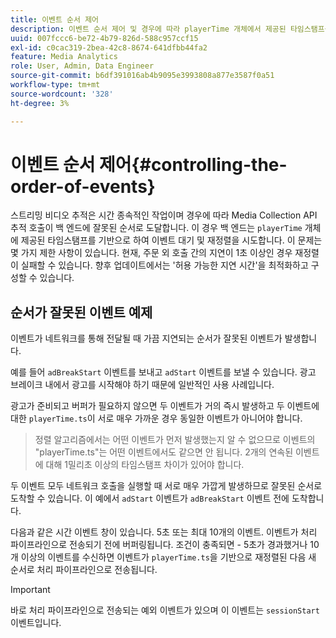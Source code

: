 ```yaml
---
title: 이벤트 순서 제어
description: 이벤트 순서 제어 및 경우에 따라 playerTime 개체에서 제공된 타임스탬프를 기반으로 이벤트 순서를 변경하는 방법에 대해 알아봅니다.
uuid: 007fccc6-be72-4b79-826d-588c957ccf15
exl-id: c0cac319-2bea-42c8-8674-641dfbb44fa2
feature: Media Analytics
role: User, Admin, Data Engineer
source-git-commit: b6df391016ab4b9095e3993808a877e3587f0a51
workflow-type: tm+mt
source-wordcount: '328'
ht-degree: 3%

---
```


# 이벤트 순서 제어{#controlling-the-order-of-events}

스트리밍 비디오 추적은 시간 종속적인 작업이며 경우에 따라 Media Collection API 추적 호출이 백 엔드에 잘못된 순서로 도달합니다. 이 경우 백 엔드는 `playerTime` 개체에 제공된 타임스탬프를 기반으로 하여 이벤트 대기 및 재정렬을 시도합니다.  이 문제는 몇 가지 제한 사항이 있습니다. 현재, 주문 외 호출 간의 지연이 1초 이상인 경우 재정렬이 실패할 수 있습니다. 향후 업데이트에서는 &#39;허용 가능한 지연 시간&#39;을 최적화하고 구성할 수 있습니다.

## 순서가 잘못된 이벤트 예제

이벤트가 네트워크를 통해 전달될 때 가끔 지연되는 순서가 잘못된 이벤트가 발생합니다.

예를 들어 `adBreakStart` 이벤트를 보내고 `adStart` 이벤트를 보낼 수 있습니다. 광고 브레이크 내에서 광고를 시작해야 하기 때문에 일반적인 사용 사례입니다.

광고가 준비되고 버퍼가 필요하지 않으면 두 이벤트가 거의 즉시 발생하고 두 이벤트에 대한 `playerTime.ts`이 서로 매우 가까운 경우 동일한 이벤트가 아니어야 합니다.

> 정렬 알고리즘에서는 어떤 이벤트가 먼저 발생했는지 알 수 없으므로 이벤트의 &quot;playerTime.ts&quot;는 어떤 이벤트에서도 같으면 안 됩니다. 2개의 연속된 이벤트에 대해 1밀리초 이상의 타임스탬프 차이가 있어야 합니다.

두 이벤트 모두 네트워크 호출을 실행할 때 서로 매우 가깝게 발생하므로 잘못된 순서로 도착할 수 있습니다. 이 예에서 `adStart` 이벤트가 `adBreakStart` 이벤트 전에 도착합니다.


다음과 같은 시간 이벤트 창이 있습니다. 5초 또는 최대 10개의 이벤트. 이벤트가 처리 파이프라인으로 전송되기 전에 버퍼링됩니다. 조건이 충족되면 - 5초가 경과했거나 10개 이상의 이벤트를 수신하면 이벤트가 `playerTime.ts`을 기반으로 재정렬된 다음 새 순서로 처리 파이프라인으로 전송됩니다.

>[!IMPORTANT]
>
>바로 처리 파이프라인으로 전송되는 예외 이벤트가 있으며 이 이벤트는 `sessionStart` 이벤트입니다.
